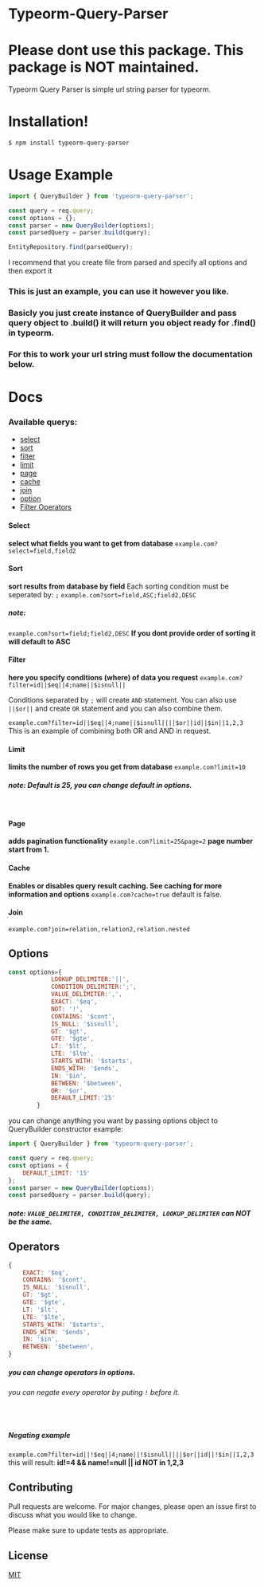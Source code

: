 # Typeorm-Query-Parser


# Please dont use this package. This package is NOT maintained.


Typeorm Query Parser is simple url string parser for typeorm.

# Installation!

```sh
$ npm install typeorm-query-parser
```

# Usage Example

```javascript
import { QueryBuilder } from 'typeorm-query-parser';

const query = req.query;
const options = {};
const parser = new QueryBuilder(options);
const parsedQuery = parser.build(query);

EntityRepository.find(parsedQuery);
```
I recommend that you create file from parsed and specify all options and then export it
### This is just an example, you can use it however you like.
### Basicly you just create instance of QueryBuilder and pass query object to .build() it will return you object ready for .find() in typeorm.
### For this to work your url string must follow the documentation below.

# Docs

### Available querys:
- [select](#Select)
- [sort](#Sort)
- [filter](#Filter)
- [limit](#Limit)
- [page](#Page)
- [cache](#Cache)
- [join](#Join)
- [option](#Options)
- [Filter Operators](#Operators)

#### Select
**select what fields you want to get from database**
```example.com?select=field,field2```

#### Sort
**sort results from database by field**
Each sorting condition must be seperated by: ```;```
```example.com?sort=field,ASC;field2,DESC```
##### note: 
```example.com?sort=field;field2,DESC```
**If you dont provide order of sorting it will default to ASC**

#### Filter
**here you specify conditions (where) of data you request**
```example.com?filter=id||$eq||4;name||$isnull||```

Conditions separated by ```;``` will create ```AND``` statement.
You can also use ```||$or||``` and create ```OR``` statement and you can also combine them.

```example.com?filter=id||$eq||4;name||$isnull||||$or||id||$in||1,2,3```
This is an example of combining both OR and AND in request.

#### Limit
**limits the number of rows you get from database**
```example.com?limit=10```
##### note: Default is 25, you can change default in options. 
&nbsp;
#### Page
**adds pagination functionality**
```example.com?limit=25&page=2```
**page number start from 1.** 

#### Cache
**Enables or disables query result caching. See caching for more information and options**
```example.com?cache=true```
default is false.

#### Join
```example.com?join=relation,relation2,relation.nested```

## Options
```javascript
const options={
            LOOKUP_DELIMITER:'||',
            CONDITION_DELIMITER:';',
            VALUE_DELIMITER:',',
            EXACT: '$eq',
            NOT: '!',
            CONTAINS: '$cont',
            IS_NULL: '$isnull',
            GT: '$gt',
            GTE: '$gte',
            LT: '$lt',
            LTE: '$lte',
            STARTS_WITH: '$starts',
            ENDS_WITH: '$ends',
            IN: '$in',
            BETWEEN: '$between',
            OR: '$or',
            DEFAULT_LIMIT:'25'
        }
```
you can change anything you want by passing options object to QueryBuilder constructor
example:
```javascript
import { QueryBuilder } from 'typeorm-query-parser';

const query = req.query;
const options = {
    DEFAULT_LIMIT: '15'
};
const parser = new QueryBuilder(options);
const parsedQuery = parser.build(query);
```
##### note: ```VALUE_DELIMITER, CONDITION_DELIMITER, LOOKUP_DELIMITER``` can NOT be the same.

## Operators
```javascript
{
    EXACT: '$eq',
    CONTAINS: '$cont',
    IS_NULL: '$isnull',
    GT: '$gt',
    GTE: '$gte',
    LT: '$lt',
    LTE: '$lte',
    STARTS_WITH: '$starts',
    ENDS_WITH: '$ends',
    IN: '$in',
    BETWEEN: '$between',
}
```
##### you can change operators in options.
###### you can negate every operator by puting ```!``` before it.
&nbsp;
##### Negating example
```example.com?filter=id||!$eq||4;name||!$isnull||||$or||id||!$in||1,2,3```
this will result: **id!=4 && name!=null || id NOT in 1,2,3**
## Contributing
Pull requests are welcome. For major changes, please open an issue first to discuss what you would like to change.

Please make sure to update tests as appropriate.

## License
[MIT](https://choosealicense.com/licenses/mit/)
